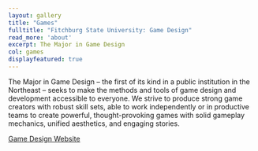 ```yaml
---
layout: gallery
title: "Games"
fulltitle: "Fitchburg State University: Game Design"
read_more: 'about'
excerpt: The Major in Game Design
col: games
displayfeatured: true
---
```


The Major in Game Design – the first of its kind in a public institution in the Northeast – seeks to make the methods and tools of game design and development accessible to everyone. We strive to produce strong game creators with robust skill sets, able to work independently or in productive teams to create powerful, thought-provoking games with solid gameplay mechanics, unified aesthetics, and engaging stories.

<a href="http://fitchburgstate.edu/gamedesign">Game Design Website</a>